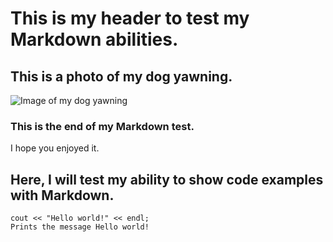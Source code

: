 # This is my header to test my Markdown abilities.
## This is a photo of my dog yawning.
![Image of my dog yawning](https://user-images.githubusercontent.com/116331966/197296536-93c86fce-f84f-4f0a-96af-d7379d21328b.jpg)
### This is the end of my Markdown test.
I hope you enjoyed it.
## Here, I will test my ability to show code examples with Markdown.
```
cout << "Hello world!" << endl;
Prints the message Hello world!
```
